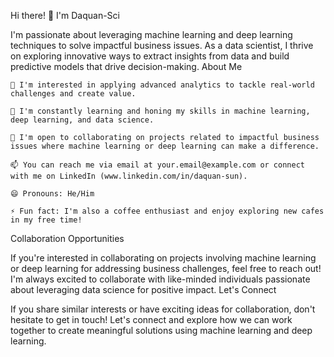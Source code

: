 Hi there! 👋 I'm Daquan-Sci

I'm passionate about leveraging machine learning and deep learning techniques to solve impactful business issues. As a data scientist, I thrive on exploring innovative ways to extract insights from data and build predictive models that drive decision-making.
About Me

    👀 I'm interested in applying advanced analytics to tackle real-world challenges and create value.

    🌱 I'm constantly learning and honing my skills in machine learning, deep learning, and data science.

    💼 I'm open to collaborating on projects related to impactful business issues where machine learning or deep learning can make a difference.

    📫 You can reach me via email at your.email@example.com or connect with me on LinkedIn (www.linkedin.com/in/daquan-sun).

    😄 Pronouns: He/Him

    ⚡ Fun fact: I'm also a coffee enthusiast and enjoy exploring new cafes in my free time!

Collaboration Opportunities

If you're interested in collaborating on projects involving machine learning or deep learning for addressing business challenges, feel free to reach out! I'm always excited to collaborate with like-minded individuals passionate about leveraging data science for positive impact.
Let's Connect

If you share similar interests or have exciting ideas for collaboration, don't hesitate to get in touch! Let's connect and explore how we can work together to create meaningful solutions using machine learning and deep learning.

<!---
Daquan-Sci/Daquan-Sci is a ✨ special ✨ repository because its `README.md` (this file) appears on your GitHub profile.
You can click the Preview link to take a look at your changes.
--->
